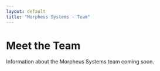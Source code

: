 ```yaml
---
layout: default
title: "Morpheus Systems - Team"
---
```


# Meet the Team

Information about the Morpheus Systems team coming soon.
